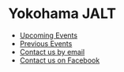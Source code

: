 # Yokohama JALT

* [Upcoming Events](https://jalt.org/groups/chapters/yokohama)
* [Previous Events](PreviousEvents.PDF)
* [Contact us by email](https://jalt.org/email/node/36/field_group_email)
* [Contact us on Facebook](https://www.facebook.com/YoJALT)

